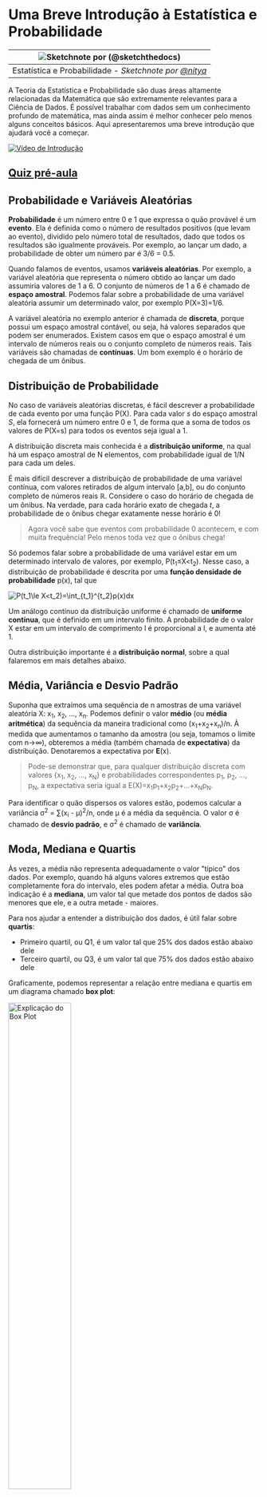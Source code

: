 <!--
CO_OP_TRANSLATOR_METADATA:
{
  "original_hash": "ce95884566a74db72572cd51f0cb25ad",
  "translation_date": "2025-09-06T13:25:56+00:00",
  "source_file": "1-Introduction/04-stats-and-probability/README.md",
  "language_code": "br"
}
-->
# Uma Breve Introdução à Estatística e Probabilidade

|![ Sketchnote por [(@sketchthedocs)](https://sketchthedocs.dev) ](../../sketchnotes/04-Statistics-Probability.png)|
|:---:|
| Estatística e Probabilidade - _Sketchnote por [@nitya](https://twitter.com/nitya)_ |

A Teoria da Estatística e Probabilidade são duas áreas altamente relacionadas da Matemática que são extremamente relevantes para a Ciência de Dados. É possível trabalhar com dados sem um conhecimento profundo de matemática, mas ainda assim é melhor conhecer pelo menos alguns conceitos básicos. Aqui apresentaremos uma breve introdução que ajudará você a começar.

[![Vídeo de Introdução](../../../../translated_images/video-prob-and-stats.e4282e5efa2f2543400843ed98b1057065c9600cebfc8a728e8931b5702b2ae4.br.png)](https://youtu.be/Z5Zy85g4Yjw)

## [Quiz pré-aula](https://ff-quizzes.netlify.app/en/ds/quiz/6)

## Probabilidade e Variáveis Aleatórias

**Probabilidade** é um número entre 0 e 1 que expressa o quão provável é um **evento**. Ela é definida como o número de resultados positivos (que levam ao evento), dividido pelo número total de resultados, dado que todos os resultados são igualmente prováveis. Por exemplo, ao lançar um dado, a probabilidade de obter um número par é 3/6 = 0.5.

Quando falamos de eventos, usamos **variáveis aleatórias**. Por exemplo, a variável aleatória que representa o número obtido ao lançar um dado assumiria valores de 1 a 6. O conjunto de números de 1 a 6 é chamado de **espaço amostral**. Podemos falar sobre a probabilidade de uma variável aleatória assumir um determinado valor, por exemplo P(X=3)=1/6.

A variável aleatória no exemplo anterior é chamada de **discreta**, porque possui um espaço amostral contável, ou seja, há valores separados que podem ser enumerados. Existem casos em que o espaço amostral é um intervalo de números reais ou o conjunto completo de números reais. Tais variáveis são chamadas de **contínuas**. Um bom exemplo é o horário de chegada de um ônibus.

## Distribuição de Probabilidade

No caso de variáveis aleatórias discretas, é fácil descrever a probabilidade de cada evento por uma função P(X). Para cada valor *s* do espaço amostral *S*, ela fornecerá um número entre 0 e 1, de forma que a soma de todos os valores de P(X=s) para todos os eventos seja igual a 1.

A distribuição discreta mais conhecida é a **distribuição uniforme**, na qual há um espaço amostral de N elementos, com probabilidade igual de 1/N para cada um deles.

É mais difícil descrever a distribuição de probabilidade de uma variável contínua, com valores retirados de algum intervalo [a,b], ou do conjunto completo de números reais ℝ. Considere o caso do horário de chegada de um ônibus. Na verdade, para cada horário exato de chegada *t*, a probabilidade de o ônibus chegar exatamente nesse horário é 0!

> Agora você sabe que eventos com probabilidade 0 acontecem, e com muita frequência! Pelo menos toda vez que o ônibus chega!

Só podemos falar sobre a probabilidade de uma variável estar em um determinado intervalo de valores, por exemplo, P(t<sub>1</sub>≤X<t<sub>2</sub>). Nesse caso, a distribuição de probabilidade é descrita por uma **função densidade de probabilidade** p(x), tal que

![P(t_1\le X<t_2)=\int_{t_1}^{t_2}p(x)dx](../../../../translated_images/probability-density.a8aad29f17a14afb519b407c7b6edeb9f3f9aa5f69c9e6d9445f604e5f8a2bf7.br.png)

Um análogo contínuo da distribuição uniforme é chamado de **uniforme contínua**, que é definido em um intervalo finito. A probabilidade de o valor X estar em um intervalo de comprimento l é proporcional a l, e aumenta até 1.

Outra distribuição importante é a **distribuição normal**, sobre a qual falaremos em mais detalhes abaixo.

## Média, Variância e Desvio Padrão

Suponha que extraímos uma sequência de n amostras de uma variável aleatória X: x<sub>1</sub>, x<sub>2</sub>, ..., x<sub>n</sub>. Podemos definir o valor **médio** (ou **média aritmética**) da sequência da maneira tradicional como (x<sub>1</sub>+x<sub>2</sub>+x<sub>n</sub>)/n. À medida que aumentamos o tamanho da amostra (ou seja, tomamos o limite com n→∞), obteremos a média (também chamada de **expectativa**) da distribuição. Denotaremos a expectativa por **E**(x).

> Pode-se demonstrar que, para qualquer distribuição discreta com valores {x<sub>1</sub>, x<sub>2</sub>, ..., x<sub>N</sub>} e probabilidades correspondentes p<sub>1</sub>, p<sub>2</sub>, ..., p<sub>N</sub>, a expectativa seria igual a E(X)=x<sub>1</sub>p<sub>1</sub>+x<sub>2</sub>p<sub>2</sub>+...+x<sub>N</sub>p<sub>N</sub>.

Para identificar o quão dispersos os valores estão, podemos calcular a variância σ<sup>2</sup> = ∑(x<sub>i</sub> - μ)<sup>2</sup>/n, onde μ é a média da sequência. O valor σ é chamado de **desvio padrão**, e σ<sup>2</sup> é chamado de **variância**.

## Moda, Mediana e Quartis

Às vezes, a média não representa adequadamente o valor "típico" dos dados. Por exemplo, quando há alguns valores extremos que estão completamente fora do intervalo, eles podem afetar a média. Outra boa indicação é a **mediana**, um valor tal que metade dos pontos de dados são menores que ele, e a outra metade - maiores.

Para nos ajudar a entender a distribuição dos dados, é útil falar sobre **quartis**:

* Primeiro quartil, ou Q1, é um valor tal que 25% dos dados estão abaixo dele
* Terceiro quartil, ou Q3, é um valor tal que 75% dos dados estão abaixo dele

Graficamente, podemos representar a relação entre mediana e quartis em um diagrama chamado **box plot**:

<img src="images/boxplot_explanation.png" alt="Explicação do Box Plot" width="50%">

Aqui também calculamos o **intervalo interquartil** IQR=Q3-Q1, e os chamados **outliers** - valores que estão fora dos limites [Q1-1.5*IQR,Q3+1.5*IQR].

Para uma distribuição finita que contém um pequeno número de valores possíveis, um bom valor "típico" é aquele que aparece com mais frequência, chamado de **moda**. Ele é frequentemente aplicado a dados categóricos, como cores. Considere uma situação em que temos dois grupos de pessoas - algumas que preferem fortemente vermelho, e outras que preferem azul. Se codificarmos as cores por números, o valor médio para uma cor favorita estaria em algum lugar no espectro laranja-verde, o que não indica a preferência real de nenhum dos grupos. No entanto, a moda seria uma das cores ou ambas, se o número de pessoas votando por elas for igual (nesse caso, chamamos a amostra de **multimodal**).

## Dados do Mundo Real

Quando analisamos dados do mundo real, eles frequentemente não são variáveis aleatórias propriamente ditas, no sentido de que não realizamos experimentos com resultados desconhecidos. Por exemplo, considere uma equipe de jogadores de beisebol e seus dados corporais, como altura, peso e idade. Esses números não são exatamente aleatórios, mas ainda podemos aplicar os mesmos conceitos matemáticos. Por exemplo, uma sequência de pesos de pessoas pode ser considerada como uma sequência de valores retirados de alguma variável aleatória. Abaixo está a sequência de pesos de jogadores reais de beisebol da [Major League Baseball](http://mlb.mlb.com/index.jsp), retirada deste [conjunto de dados](http://wiki.stat.ucla.edu/socr/index.php/SOCR_Data_MLB_HeightsWeights) (para sua conveniência, apenas os primeiros 20 valores são mostrados):

```
[180.0, 215.0, 210.0, 210.0, 188.0, 176.0, 209.0, 200.0, 231.0, 180.0, 188.0, 180.0, 185.0, 160.0, 180.0, 185.0, 197.0, 189.0, 185.0, 219.0]
```

> **Nota**: Para ver o exemplo de trabalho com este conjunto de dados, dê uma olhada no [notebook complementar](notebook.ipynb). Há também vários desafios ao longo desta lição, e você pode completá-los adicionando algum código a esse notebook. Se você não tem certeza de como operar com dados, não se preocupe - voltaremos a trabalhar com dados usando Python mais tarde. Se você não sabe como executar código em Jupyter Notebook, confira [este artigo](https://soshnikov.com/education/how-to-execute-notebooks-from-github/).

Aqui está o box plot mostrando média, mediana e quartis para nossos dados:

![Box Plot de Peso](../../../../translated_images/weight-boxplot.1dbab1c03af26f8a008fff4e17680082c8ab147d6df646cbac440bbf8f5b9c42.br.png)

Como nossos dados contêm informações sobre diferentes **funções** de jogadores, também podemos fazer o box plot por função - isso nos permitirá ter uma ideia de como os valores dos parâmetros diferem entre as funções. Desta vez, consideraremos a altura:

![Box plot por função](../../../../translated_images/boxplot_byrole.036b27a1c3f52d42f66fba2324ec5cde0a1bca6a01a619eeb0ce7cd054b2527b.br.png)

Este diagrama sugere que, em média, a altura dos jogadores de primeira base é maior que a altura dos jogadores de segunda base. Mais tarde nesta lição, aprenderemos como podemos testar essa hipótese de forma mais formal e como demonstrar que nossos dados são estatisticamente significativos para mostrar isso.

> Ao trabalhar com dados do mundo real, assumimos que todos os pontos de dados são amostras retiradas de alguma distribuição de probabilidade. Essa suposição nos permite aplicar técnicas de aprendizado de máquina e construir modelos preditivos funcionais.

Para ver qual é a distribuição de nossos dados, podemos plotar um gráfico chamado **histograma**. O eixo X conteria um número de diferentes intervalos de peso (os chamados **bins**), e o eixo vertical mostraria o número de vezes que nossa amostra de variável aleatória esteve dentro de um determinado intervalo.

![Histograma de dados do mundo real](../../../../translated_images/weight-histogram.bfd00caf7fc30b145b21e862dba7def41c75635d5280de25d840dd7f0b00545e.br.png)

A partir deste histograma, você pode ver que todos os valores estão centrados em torno de um certo peso médio, e quanto mais nos afastamos desse peso - menos pesos desse valor são encontrados. Ou seja, é muito improvável que o peso de um jogador de beisebol seja muito diferente do peso médio. A variância dos pesos mostra a extensão em que os pesos provavelmente diferem da média.

> Se pegarmos pesos de outras pessoas, não da liga de beisebol, a distribuição provavelmente será diferente. No entanto, o formato da distribuição será o mesmo, mas a média e a variância mudariam. Assim, se treinarmos nosso modelo com jogadores de beisebol, é provável que ele produza resultados errados quando aplicado a estudantes de uma universidade, porque a distribuição subjacente é diferente.

## Distribuição Normal

A distribuição de pesos que vimos acima é muito típica, e muitas medições do mundo real seguem o mesmo tipo de distribuição, mas com média e variância diferentes. Essa distribuição é chamada de **distribuição normal**, e ela desempenha um papel muito importante na estatística.

Usar a distribuição normal é uma maneira correta de gerar pesos aleatórios de potenciais jogadores de beisebol. Uma vez que sabemos o peso médio `mean` e o desvio padrão `std`, podemos gerar 1000 amostras de peso da seguinte forma:
```python
samples = np.random.normal(mean,std,1000)
```

Se plotarmos o histograma das amostras geradas, veremos uma imagem muito semelhante à mostrada acima. E se aumentarmos o número de amostras e o número de bins, podemos gerar uma imagem de uma distribuição normal mais próxima do ideal:

![Distribuição Normal com média=0 e desvio padrão=1](../../../../translated_images/normal-histogram.dfae0d67c202137d552d0015fb87581eca263925e512404f3c12d8885315432e.br.png)

*Distribuição Normal com média=0 e desvio padrão=1*

## Intervalos de Confiança

Quando falamos sobre os pesos dos jogadores de beisebol, assumimos que existe uma **variável aleatória W** que corresponde à distribuição de probabilidade ideal dos pesos de todos os jogadores de beisebol (o chamado **população**). Nossa sequência de pesos corresponde a um subconjunto de todos os jogadores de beisebol que chamamos de **amostra**. Uma pergunta interessante é: podemos conhecer os parâmetros da distribuição de W, ou seja, a média e a variância da população?

A resposta mais simples seria calcular a média e a variância de nossa amostra. No entanto, pode acontecer que nossa amostra aleatória não represente com precisão a população completa. Assim, faz sentido falar sobre **intervalo de confiança**.

> **Intervalo de confiança** é a estimativa da verdadeira média da população dada nossa amostra, que é precisa com uma certa probabilidade (ou **nível de confiança**).

Suponha que temos uma amostra X

1</sub>, ..., X<sub>n</sub> da nossa distribuição. Cada vez que extraímos uma amostra da nossa distribuição, acabamos com um valor médio diferente μ. Assim, μ pode ser considerado uma variável aleatória. Um **intervalo de confiança** com confiança p é um par de valores (L<sub>p</sub>,R<sub>p</sub>), tal que **P**(L<sub>p</sub>≤μ≤R<sub>p</sub>) = p, ou seja, a probabilidade de o valor médio medido estar dentro do intervalo é igual a p.

Vai além da nossa breve introdução discutir em detalhes como esses intervalos de confiança são calculados. Mais detalhes podem ser encontrados [na Wikipedia](https://en.wikipedia.org/wiki/Confidence_interval). Em resumo, definimos a distribuição da média amostral calculada em relação à média verdadeira da população, que é chamada de **distribuição t de Student**.

> **Fato interessante**: A distribuição t de Student foi nomeada em homenagem ao matemático William Sealy Gosset, que publicou seu artigo sob o pseudônimo "Student". Ele trabalhava na cervejaria Guinness e, segundo uma das versões, seu empregador não queria que o público soubesse que eles estavam usando testes estatísticos para determinar a qualidade das matérias-primas.

Se quisermos estimar a média μ da nossa população com confiança p, precisamos pegar o *(1-p)/2-ésimo percentil* de uma distribuição t de Student A, que pode ser obtido em tabelas ou calculado usando algumas funções integradas de softwares estatísticos (por exemplo, Python, R, etc.). Então, o intervalo para μ seria dado por X±A*D/√n, onde X é a média obtida da amostra e D é o desvio padrão.

> **Nota**: Também omitimos a discussão de um conceito importante de [graus de liberdade](https://en.wikipedia.org/wiki/Degrees_of_freedom_(statistics)), que é relevante em relação à distribuição t de Student. Você pode consultar livros mais completos sobre estatística para entender esse conceito mais profundamente.

Um exemplo de cálculo de intervalo de confiança para pesos e alturas é dado nos [notebooks complementares](notebook.ipynb).

| p | Média do peso |
|-----|-------------|
| 0.85 | 201.73±0.94 |
| 0.90 | 201.73±1.08 |
| 0.95 | 201.73±1.28 |

Observe que quanto maior a probabilidade de confiança, mais amplo é o intervalo de confiança.

## Teste de Hipóteses

No nosso conjunto de dados de jogadores de beisebol, existem diferentes funções de jogadores, que podem ser resumidas abaixo (veja o [notebook complementar](notebook.ipynb) para ver como esta tabela pode ser calculada):

| Função | Altura | Peso | Quantidade |
|--------|--------|------|------------|
| Catcher | 72.723684 | 204.328947 | 76 |
| Designated_Hitter | 74.222222 | 220.888889 | 18 |
| First_Baseman | 74.000000 | 213.109091 | 55 |
| Outfielder | 73.010309 | 199.113402 | 194 |
| Relief_Pitcher | 74.374603 | 203.517460 | 315 |
| Second_Baseman | 71.362069 | 184.344828 | 58 |
| Shortstop | 71.903846 | 182.923077 | 52 |
| Starting_Pitcher | 74.719457 | 205.163636 | 221 |
| Third_Baseman | 73.044444 | 200.955556 | 45 |

Podemos notar que a média das alturas dos jogadores de primeira base é maior do que a dos jogadores de segunda base. Assim, podemos ser tentados a concluir que **jogadores de primeira base são mais altos do que jogadores de segunda base**.

> Essa afirmação é chamada de **hipótese**, porque não sabemos se o fato é realmente verdadeiro ou não.

No entanto, nem sempre é óbvio se podemos fazer essa conclusão. A partir da discussão acima, sabemos que cada média tem um intervalo de confiança associado e, portanto, essa diferença pode ser apenas um erro estatístico. Precisamos de uma maneira mais formal de testar nossa hipótese.

Vamos calcular os intervalos de confiança separadamente para as alturas dos jogadores de primeira e segunda base:

| Confiança | Primeira Base | Segunda Base |
|-----------|---------------|--------------|
| 0.85 | 73.62..74.38 | 71.04..71.69 |
| 0.90 | 73.56..74.44 | 70.99..71.73 |
| 0.95 | 73.47..74.53 | 70.92..71.81 |

Podemos ver que, sob nenhuma confiança, os intervalos se sobrepõem. Isso prova nossa hipótese de que jogadores de primeira base são mais altos do que jogadores de segunda base.

Mais formalmente, o problema que estamos resolvendo é verificar se **duas distribuições de probabilidade são iguais**, ou pelo menos têm os mesmos parâmetros. Dependendo da distribuição, precisamos usar diferentes testes para isso. Se sabemos que nossas distribuições são normais, podemos aplicar o **[teste t de Student](https://en.wikipedia.org/wiki/Student%27s_t-test)**.

No teste t de Student, calculamos o chamado **valor t**, que indica a diferença entre as médias, levando em conta a variância. É demonstrado que o valor t segue a **distribuição t de Student**, o que nos permite obter o valor limite para um nível de confiança **p** (isso pode ser calculado ou consultado em tabelas numéricas). Em seguida, comparamos o valor t com esse limite para aprovar ou rejeitar a hipótese.

No Python, podemos usar o pacote **SciPy**, que inclui a função `ttest_ind` (além de muitas outras funções estatísticas úteis!). Ela calcula o valor t para nós e também faz a busca reversa do valor de confiança p, para que possamos apenas olhar para a confiança e tirar a conclusão.

Por exemplo, nossa comparação entre as alturas de jogadores de primeira e segunda base nos dá os seguintes resultados: 
```python
from scipy.stats import ttest_ind

tval, pval = ttest_ind(df.loc[df['Role']=='First_Baseman',['Height']], df.loc[df['Role']=='Designated_Hitter',['Height']],equal_var=False)
print(f"T-value = {tval[0]:.2f}\nP-value: {pval[0]}")
```
```
T-value = 7.65
P-value: 9.137321189738925e-12
```
No nosso caso, o valor p é muito baixo, o que significa que há evidências fortes de que jogadores de primeira base são mais altos.

Existem também outros tipos de hipóteses que podemos querer testar, por exemplo:
* Provar que uma amostra segue alguma distribuição. No nosso caso, assumimos que as alturas são distribuídas normalmente, mas isso precisa de verificação estatística formal.
* Provar que o valor médio de uma amostra corresponde a algum valor pré-definido.
* Comparar as médias de várias amostras (por exemplo, qual é a diferença nos níveis de felicidade entre diferentes faixas etárias).

## Lei dos Grandes Números e Teorema Central do Limite

Uma das razões pelas quais a distribuição normal é tão importante é o chamado **teorema central do limite**. Suponha que temos uma grande amostra de N valores independentes X<sub>1</sub>, ..., X<sub>N</sub>, amostrados de qualquer distribuição com média μ e variância σ<sup>2</sup>. Então, para N suficientemente grande (em outras palavras, quando N→∞), a média Σ<sub>i</sub>X<sub>i</sub> seria normalmente distribuída, com média μ e variância σ<sup>2</sup>/N.

> Outra maneira de interpretar o teorema central do limite é dizer que, independentemente da distribuição, quando você calcula a média de uma soma de valores de qualquer variável aleatória, acaba com uma distribuição normal.

Do teorema central do limite também segue que, quando N→∞, a probabilidade de a média da amostra ser igual a μ torna-se 1. Isso é conhecido como **a lei dos grandes números**.

## Covariância e Correlação

Uma das coisas que a Ciência de Dados faz é encontrar relações entre dados. Dizemos que duas sequências **correlacionam** quando exibem comportamento semelhante ao mesmo tempo, ou seja, elas sobem/descem simultaneamente, ou uma sequência sobe quando outra cai e vice-versa. Em outras palavras, parece haver alguma relação entre duas sequências.

> Correlação não indica necessariamente uma relação causal entre duas sequências; às vezes, ambas as variáveis podem depender de alguma causa externa, ou pode ser puramente por acaso que as duas sequências se correlacionam. No entanto, uma correlação matemática forte é uma boa indicação de que duas variáveis estão de alguma forma conectadas.

Matematicamente, o principal conceito que mostra a relação entre duas variáveis aleatórias é a **covariância**, que é calculada assim: Cov(X,Y) = **E**\[(X-**E**(X))(Y-**E**(Y))\]. Calculamos o desvio de ambas as variáveis em relação aos seus valores médios e, em seguida, o produto desses desvios. Se ambas as variáveis se desviam juntas, o produto será sempre um valor positivo, que se somará a uma covariância positiva. Se ambas as variáveis se desviam fora de sincronia (ou seja, uma cai abaixo da média quando outra sobe acima da média), sempre obteremos números negativos, que se somarão a uma covariância negativa. Se os desvios não forem dependentes, eles se somarão a aproximadamente zero.

O valor absoluto da covariância não nos diz muito sobre o quão grande é a correlação, porque depende da magnitude dos valores reais. Para normalizá-lo, podemos dividir a covariância pelo desvio padrão de ambas as variáveis, para obter a **correlação**. A vantagem é que a correlação está sempre no intervalo de [-1,1], onde 1 indica forte correlação positiva entre os valores, -1 - forte correlação negativa e 0 - nenhuma correlação (variáveis independentes).

**Exemplo**: Podemos calcular a correlação entre pesos e alturas de jogadores de beisebol do conjunto de dados mencionado acima:
```python
print(np.corrcoef(weights,heights))
```
Como resultado, obtemos uma **matriz de correlação** como esta:
```
array([[1.        , 0.52959196],
       [0.52959196, 1.        ]])
```

> A matriz de correlação C pode ser calculada para qualquer número de sequências de entrada S<sub>1</sub>, ..., S<sub>n</sub>. O valor de C<sub>ij</sub> é a correlação entre S<sub>i</sub> e S<sub>j</sub>, e os elementos diagonais são sempre 1 (que também é a autocorrelação de S<sub>i</sub>).

No nosso caso, o valor 0.53 indica que há alguma correlação entre o peso e a altura de uma pessoa. Também podemos fazer o gráfico de dispersão de um valor contra o outro para ver a relação visualmente:

![Relação entre peso e altura](../../../../translated_images/weight-height-relationship.3f06bde4ca2aba9974182c4ef037ed602acd0fbbbbe2ca91cefd838a9e66bcf9.br.png)

> Mais exemplos de correlação e covariância podem ser encontrados no [notebook complementar](notebook.ipynb).

## Conclusão

Nesta seção, aprendemos:

* propriedades estatísticas básicas dos dados, como média, variância, moda e quartis
* diferentes distribuições de variáveis aleatórias, incluindo a distribuição normal
* como encontrar correlação entre diferentes propriedades
* como usar um aparato sólido de matemática e estatística para provar algumas hipóteses
* como calcular intervalos de confiança para variáveis aleatórias com base em amostras de dados

Embora esta não seja uma lista exaustiva de tópicos que existem dentro de probabilidade e estatística, deve ser suficiente para dar um bom início neste curso.

## 🚀 Desafio

Use o código de exemplo no notebook para testar outras hipóteses:
1. Jogadores de primeira base são mais velhos do que jogadores de segunda base.
2. Jogadores de primeira base são mais altos do que jogadores de terceira base.
3. Shortstops são mais altos do que jogadores de segunda base.

## [Quiz pós-aula](https://ff-quizzes.netlify.app/en/ds/quiz/7)

## Revisão e Autoestudo

Probabilidade e estatística é um tópico tão amplo que merece seu próprio curso. Se você estiver interessado em aprofundar na teoria, pode querer continuar lendo alguns dos seguintes livros:

1. [Carlos Fernandez-Granda](https://cims.nyu.edu/~cfgranda/) da Universidade de Nova York tem ótimos apontamentos [Probability and Statistics for Data Science](https://cims.nyu.edu/~cfgranda/pages/stuff/probability_stats_for_DS.pdf) (disponível online).
1. [Peter e Andrew Bruce. Practical Statistics for Data Scientists.](https://www.oreilly.com/library/view/practical-statistics-for/9781491952955/) [[código de exemplo em R](https://github.com/andrewgbruce/statistics-for-data-scientists)].
1. [James D. Miller. Statistics for Data Science](https://www.packtpub.com/product/statistics-for-data-science/9781788290678) [[código de exemplo em R](https://github.com/PacktPublishing/Statistics-for-Data-Science)].

## Tarefa

[Pequeno Estudo sobre Diabetes](assignment.md)

## Créditos

Esta lição foi criada com ♥️ por [Dmitry Soshnikov](http://soshnikov.com)

---

**Aviso Legal**:  
Este documento foi traduzido utilizando o serviço de tradução por IA [Co-op Translator](https://github.com/Azure/co-op-translator). Embora nos esforcemos para garantir a precisão, esteja ciente de que traduções automáticas podem conter erros ou imprecisões. O documento original em seu idioma nativo deve ser considerado a fonte oficial. Para informações críticas, recomenda-se a tradução profissional realizada por humanos. Não nos responsabilizamos por quaisquer mal-entendidos ou interpretações incorretas decorrentes do uso desta tradução.